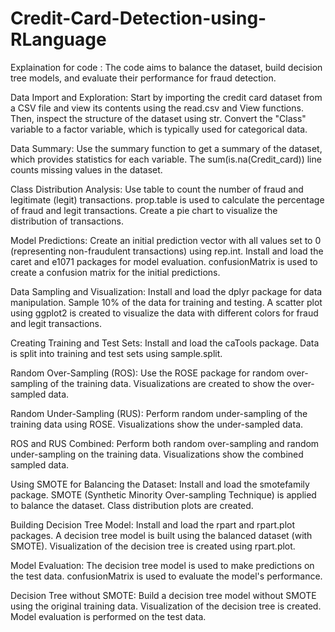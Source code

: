 # Credit-Card-Detection-using-RLanguage
Explaination for code :
The code aims to balance the dataset, build decision tree models, and evaluate their performance for fraud detection. 

Data Import and Exploration:
Start by importing the credit card dataset from a CSV file and view its contents using the read.csv and View functions.
Then, inspect the structure of the dataset using str.
Convert the "Class" variable to a factor variable, which is typically used for categorical data.

Data Summary:
Use the summary function to get a summary of the dataset, which provides statistics for each variable.
The sum(is.na(Credit_card)) line counts missing values in the dataset.

Class Distribution Analysis:
Use table to count the number of fraud and legitimate (legit) transactions.
prop.table is used to calculate the percentage of fraud and legit transactions.
Create a pie chart to visualize the distribution of transactions.

Model Predictions:
Create an initial prediction vector with all values set to 0 (representing non-fraudulent transactions) using rep.int.
Install and load the caret and e1071 packages for model evaluation.
confusionMatrix is used to create a confusion matrix for the initial predictions.

Data Sampling and Visualization:
Install and load the dplyr package for data manipulation.
Sample 10% of the data for training and testing.
A scatter plot using ggplot2 is created to visualize the data with different colors for fraud and legit transactions.

Creating Training and Test Sets:
Install and load the caTools package.
Data is split into training and test sets using sample.split.

Random Over-Sampling (ROS):
Use the ROSE package for random over-sampling of the training data.
Visualizations are created to show the over-sampled data.

Random Under-Sampling (RUS):
Perform random under-sampling of the training data using ROSE.
Visualizations show the under-sampled data.

ROS and RUS Combined:
Perform both random over-sampling and random under-sampling on the training data.
Visualizations show the combined sampled data.

Using SMOTE for Balancing the Dataset:
Install and load the smotefamily package.
SMOTE (Synthetic Minority Over-sampling Technique) is applied to balance the dataset.
Class distribution plots are created.

Building Decision Tree Model:
Install and load the rpart and rpart.plot packages.
A decision tree model is built using the balanced dataset (with SMOTE).
Visualization of the decision tree is created using rpart.plot.

Model Evaluation:
The decision tree model is used to make predictions on the test data.
confusionMatrix is used to evaluate the model's performance.

Decision Tree without SMOTE:
Build a decision tree model without SMOTE using the original training data.
Visualization of the decision tree is created.
Model evaluation is performed on the test data.
